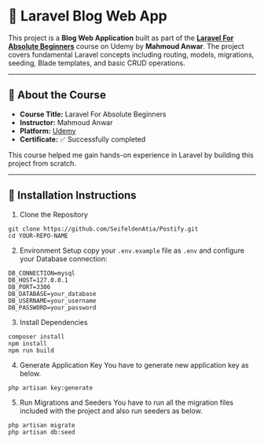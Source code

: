 # 📝 Laravel Blog Web App

This project is a **Blog Web Application** built as part of the [**Laravel For Absolute Beginners**](https://www.udemy.com/course/laravel-for-absolute-beginners/) course on Udemy by **Mahmoud Anwar**. The project covers fundamental Laravel concepts including routing, models, migrations, seeding, Blade templates, and basic CRUD operations.

---

## 📜 About the Course

-   **Course Title:** Laravel For Absolute Beginners
-   **Instructor:** Mahmoud Anwar
-   **Platform:** [Udemy](https://www.udemy.com/course/laravel-for-absolute-beginners/)
-   **Certificate:** ✅ Successfully completed

This course helped me gain hands-on experience in Laravel by building this project from scratch.

---

## 🚀 Installation Instructions

1. Clone the Repository

```
git clone https://github.com/SeifeldenAtia/Postify.git
cd YOUR-REPO-NAME
```

2. Environment Setup
   copy your `.env.example` file as `.env` and configure your Database connection:

```
DB_CONNECTION=mysql
DB_HOST=127.0.0.1
DB_PORT=3306
DB_DATABASE=your_database
DB_USERNAME=your_username
DB_PASSWORD=your_password
```

3. Install Dependencies

```
composer install
npm install
npm run build
```

4. Generate Application Key
   You have to generate new application key as below.

```
php artisan key:generate
```

5. Run Migrations and Seeders
   You have to run all the migration files included with the project and also run seeders as below.

```
php artisan migrate
php artisan db:seed
```
